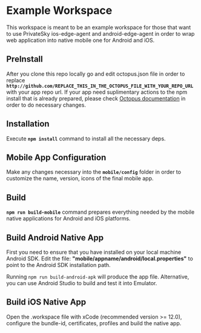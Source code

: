 # Example Workspace

This workspace is meant to be an example workspace for those that want to use PrivateSky ios-edge-agent and android-edge-agent in order to wrap web application into native mobile one for Android and iOS.

## PreInstall
After you clone this repo locally go and edit octopus.json file in order to replace 
**```http://github.com/REPLACE_THIS_IN_THE_OCTOPUS_FILE_WITH_YOUR_REPO_URL```** with your app repo url.
If your app need suplimentary actions to the npm install that is already prepared, please check [Octopus documentation](https://privatesky.xyz/tools/octopus) in order to do necessary changes.

## Installation
Execute **```npm install```** command to install all the necessary deps.

## Mobile App Configuration
Make any changes necessary into the **```mobile/config```** folder in order to customize the name, version, icons of the final mobile app.

## Build
**```npm run build-mobile```** command prepares everything needed by the mobile native applications for Android and iOS platforms.

## Build Android Native App
First you need to ensure that you have installed on your local machine Android SDK.
Edit the file: **"mobile/appname/android/local.properties"** to point to the Android SDK installation path.

Running ```npm run build-android-apk``` will produce the app file. Alternative, you can use Android Studio to build and test it into Emulator. 

## Build iOS Native App
Open the .workspace file with xCode (recommended version >= 12.0), configure the bundle-id, certificates, profiles and build the native app.
